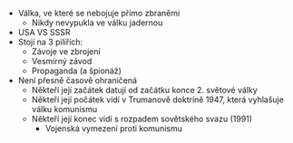 - Válka, ve které se nebojuje přímo zbraněmi 
    - Nikdy nevypukla ve válku jadernou 
- USA VS SSSR 
- Stojí na 3 pilířích: 
    - Závoje ve zbrojení 
    - Vesmírný závod 
    - Propaganda (a špionáž) 
- Není přesně časově ohraničená 
    - Někteří její začátek datují od začátku konce 2. světové války 
    - Někteří její počátek vidí v Trumanově doktríně 1947, která vyhlašuje válku komunismu 
    - Někteří její konec vidí s rozpadem sovětského svazu (1991) 
        - Vojenská vymezení proti komunismu